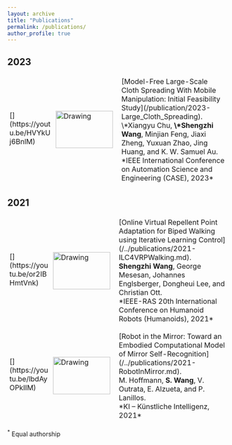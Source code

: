 ```yaml
---
layout: archive
title: "Publications"
permalink: /publications/
author_profile: true
---
```


<style>
table, tr {border:hidden;}
td, th {border:hidden;}
</style>

<!-- {% if author.googlescholar %}
  You can also find my articles on <u><a href="{{author.googlescholar}}">my Google Scholar profile</a>.</u>
{% endif %} -->

<!-- {% include base_path %} -->

<!-- {% for post in site.publications reversed %}
  {% include archive-single.html %}
{% endfor %} -->

## 2023
<font size="5">
<table style="width: 100%">
<colgroup>
  <col width="20%" />
  <col width="80%" />
</colgroup>
<tbody>
<tr style="width: 100%">
  <td markdown="span" style="padding: 0.5vw; border: none; max-width:100%; max-height:10%; background: transparent;"> [<img src="/images/research/Case_Large_Scale_Cloth_Spreading_2023/Large_Scale_Cloth_Spreading.gif" align="right" alt="Drawing" style="height: 85px; width: 130px; margin:0px 10px"/>](https://youtu.be/HVYkUj6BnlM)</td>
  <td markdown="span" style="padding: 0.5vw; border: none; max-width:100%; max-height:10%; background: transparent;">[Model-Free Large-Scale Cloth Spreading With Mobile Manipulation: Initial Feasibility Study](/publication/2023-Large_Cloth_Spreading).
  <br> \*Xiangyu Chu, <b>\*Shengzhi Wang</b>, Minjian Feng, Jiaxi Zheng, Yuxuan Zhao, Jing Huang, and K. W. Samuel Au.
  <br> *IEEE International Conference on Automation Science and Engineering (CASE), 2023*
  <br> 
  <!-- <a href="https://doi.org/10.1109/HUMANOIDS47582.2021.9555676"><i class="fas fa-fw fa-link zoom" aria-hidden="true"></i></a>
  <a href="/files/pdf/publications/Online_Virtual_Repellent_Point_Adaptation_for_Biped_Walking_using_Iterative_Learning_Control.pdf"><i class="fas fa-fw fa-file-pdf zoom" aria-hidden="true"></i></a> -->
  <!-- <a href="{{ post.code }}"><i class="fas fa-fw fa-code zoom" aria-hidden="true"></i></a>
  <a href="{{ post.github }}"><i class="fab fa-fw fa-github zoom" aria-hidden="true"></i></a>   -->
  </td>
</tr>
</tbody>
</table>
</font>

## 2021
<font size="5">
<table style="width: 100%">
<colgroup>
  <col width="20%" />
  <col width="80%" />
</colgroup>
<tbody>
<tr style="width: 100%">
  <td markdown="span" style="padding: 0.5vw; border: none; max-width:100%; max-height:10%; background: transparent;"> [<img src="/images/research/Humanoids_OILC_for_VRP_Walking_2021/OILC_for_VRP_Walking_2021.gif" align="right" alt="Drawing" style="height: 85px; width: 130px; margin:0px 10px"/>](https://youtu.be/or2IBHmtVnk)</td>
  <td markdown="span" style="padding: 0.5vw; border: none; max-width:100%; max-height:10%; background: transparent;">[Online Virtual Repellent Point Adaptation for Biped Walking using Iterative Learning Control](/../publications/2021-ILC4VRPWalking.md).
  <br> <b>Shengzhi Wang</b>, George Mesesan, Johannes Englsberger, Dongheui Lee, and Christian Ott.
  <br> *IEEE-RAS 20th International Conference on Humanoid Robots (Humanoids), 2021*
  <br> 
  <a href="https://doi.org/10.1109/HUMANOIDS47582.2021.9555676"><i class="fas fa-fw fa-link zoom" aria-hidden="true"></i></a>
  <a href="/files/pdf/publications/Online_Virtual_Repellent_Point_Adaptation_for_Biped_Walking_using_Iterative_Learning_Control.pdf"><i class="fas fa-fw fa-file-pdf zoom" aria-hidden="true"></i></a>
  <!-- <a href="{{ post.code }}"><i class="fas fa-fw fa-code zoom" aria-hidden="true"></i></a>
  <a href="{{ post.github }}"><i class="fab fa-fw fa-github zoom" aria-hidden="true"></i></a>   -->
  </td>
</tr>
<tr height ="10px"></tr>
<tr style="width: 100%">
  <td markdown="span" style="padding: 0.5vw; border: none; max-width:100%; max-height:10%; background: transparent;"> [<img src="/images/research/KI_Self_Recognition_2021/Robot_In_Mirror_2021.gif" align="right" alt="Drawing" style="height: 85px; width: 130px; margin:0px 10px"/>](https://youtu.be/lbdAyOPkIIM)</td>
  <td markdown="span" style="padding: 0.5vw; border: none; max-width:100%; max-height:10%; background: transparent;">[Robot in the Mirror: Toward an Embodied Computational Model of Mirror Self-Recognition](/../publications/2021-RobotInMirror.md).
  <br> M. Hoffmann, <b>S. Wang</b>, V. Outrata, E. Alzueta, and P. Lanillos.
  <br> *KI – Künstliche Intelligenz, 2021*
  <br> 
  <a href="https://doi.org/10.1007/s13218-020-00701-7"><i class="fas fa-fw fa-link zoom" aria-hidden="true"></i></a>
  <a href="/files/pdf/publications/robotinmirror.pdf"><i class="fas fa-fw fa-file-pdf zoom" aria-hidden="true"></i></a>
  <!-- <a href="{{ post.code }}"><i class="fas fa-fw fa-code zoom" aria-hidden="true"></i></a>
  <a href="{{ post.github }}"><i class="fab fa-fw fa-github zoom" aria-hidden="true"></i></a>   -->
  </td>
</tr>
</tbody>
</table>
</font>



<sup>*</sup> Equal authorship